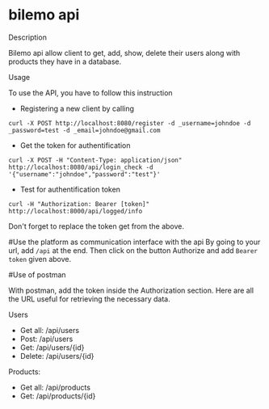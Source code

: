 # bilemo api

Description

Bilemo api allow client to get, add, show, delete their users along with products they have in a database.

Usage

To use the API, you have to follow this instruction

- Registering a new client by calling

`curl -X POST http://localhost:8080/register -d _username=johndoe -d _password=test -d _email=johndoe@gmail.com`

- Get the token for authentification

`curl -X POST -H "Content-Type: application/json" http://localhost:8080/api/login_check -d '{"username":"johndoe","password":"test"}'`

- Test for authentification token

`curl -H "Authorization: Bearer [token]" http://localhost:8000/api/logged/info`

Don't forget to replace the token get from the above.

#Use the platform as communication interface with the api
By going to your url, add `/api` at the end.
Then click on the button Authorize and add `Bearer token` given above.

#Use of postman

With postman, add the token inside the Authorization section.
Here are all the URL useful for retrieving the necessary data.

Users
-  Get all: /api/users
-  Post: /api/users
-  Get: /api/users/{id} 
-  Delete: /api/users/{id}

Products:
-  Get all: /api/products
-  Get: /api/products/{id} 
